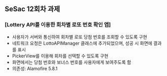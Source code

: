 ## SeSac 12회차 과제

### [Lottery API를 이용한 회차별 로또 번호 확인 앱]

- 사용자가 서버와 통신하여 회차별 로또 당첨 번호를 조회할 수 있도록 구현
- 네트워크 요청은 LottoAPIManager 클래스에 추가되었으며, 성공 시 화면에 결과를 표시
- PickerView를 이용해 회차를 선택할 수 있도록 구현
- 화면에서는 당첨 번호와 보너스 번호를 사용자에게 보여주도록 함
- 의존성: Alamofire 5.8.1
